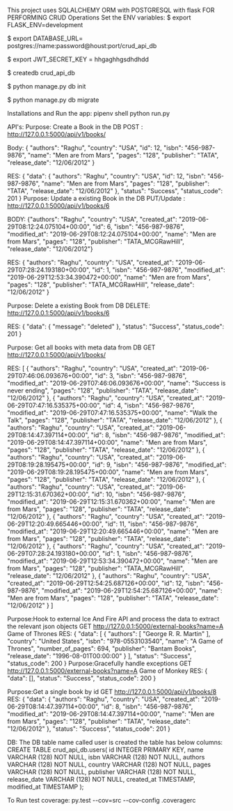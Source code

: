 
This project uses SQLALCHEMY ORM with POSTGRESQL with flask FOR PERFORMING CRUD Operations
Set the ENV variables:
$ export FLASK_ENV=development

$ export DATABASE_URL= postgres://name:password@houst:port/crud_api_db

$ export JWT_SECRET_KEY = hhgaghhgsdhdhdd

$ createdb crud_api_db

$ python manage.py db init

$ python manage.py db migrate


Installations and Run the app:
pipenv shell
python run.py


API's:
Purpose: Create a Book in the DB
POST : http://127.0.0.1:5000/api/v1/books/

Body:
{
    "authors": "Raghu",
    "country": "USA",
    "id": 12,
    "isbn": "456-987-9876",
    "name": "Men are from Mars",
    "pages": "128",
    "publisher": "TATA",
    "release_date": "12/06/2012"
}

RES:
{
  "data": {
    "authors": "Raghu",
    "country": "USA",
    "id": 12,
    "isbn": "456-987-9876",
    "name": "Men are from Mars",
    "pages": "128",
    "publisher": "TATA",
    "release_date": "12/06/2012"
  },
  "status": "Success",
  "status_code": 201
}
Purpose: Update a existing Book in the DB
PUT/Update : http://127.0.0.1:5000/api/v1/books/6

BODY:
{"authors": "Raghu", "country": "USA", "created_at": "2019-06-29T08:12:24.075104+00:00", "id": 6, "isbn": "456-987-9876", "modified_at": "2019-06-29T08:12:24.075104+00:00", "name": "Men are from Mars", "pages": "128", "publisher": "TATA_MCGRawHill", "release_date": "12/06/2012"}

RES:
{
  "authors": "Raghu",
  "country": "USA",
  "created_at": "2019-06-29T07:28:24.193180+00:00",
  "id": 1,
  "isbn": "456-987-9876",
  "modified_at": "2019-06-29T12:53:34.390472+00:00",
  "name": "Men are from Mars",
  "pages": "128",
  "publisher": "TATA_MCGRawHill",
  "release_date": "12/06/2012"
}

Purpose: Delete a existing Book from DB
DELETE: http://127.0.0.1:5000/api/v1/books/6

RES:
{
  "data": {
    "message": "deleted"
  },
  "status": "Success",
  "status_code": 201
}

Purpose: Get all books with meta data from DB
GET http://127.0.0.1:5000/api/v1/books/

RES:
[
  {
    "authors": "Raghu",
    "country": "USA",
    "created_at": "2019-06-29T07:46:06.093676+00:00",
    "id": 3,
    "isbn": "456-987-9876",
    "modified_at": "2019-06-29T07:46:06.093676+00:00",
    "name": "Success is never ending",
    "pages": "128",
    "publisher": "TATA",
    "release_date": "12/06/2012"
  },
  {
    "authors": "Raghu",
    "country": "USA",
    "created_at": "2019-06-29T07:47:16.535375+00:00",
    "id": 4,
    "isbn": "456-987-9876",
    "modified_at": "2019-06-29T07:47:16.535375+00:00",
    "name": "Walk the Talk",
    "pages": "128",
    "publisher": "TATA",
    "release_date": "12/06/2012"
  },
  {
    "authors": "Raghu",
    "country": "USA",
    "created_at": "2019-06-29T08:14:47.397114+00:00",
    "id": 8,
    "isbn": "456-987-9876",
    "modified_at": "2019-06-29T08:14:47.397114+00:00",
    "name": "Men are from Mars",
    "pages": "128",
    "publisher": "TATA",
    "release_date": "12/06/2012"
  },
  {
    "authors": "Raghu",
    "country": "USA",
    "created_at": "2019-06-29T08:19:28.195475+00:00",
    "id": 9,
    "isbn": "456-987-9876",
    "modified_at": "2019-06-29T08:19:28.195475+00:00",
    "name": "Men are from Mars",
    "pages": "128",
    "publisher": "TATA",
    "release_date": "12/06/2012"
  },
  {
    "authors": "Raghu",
    "country": "USA",
    "created_at": "2019-06-29T12:15:31.670362+00:00",
    "id": 10,
    "isbn": "456-987-9876",
    "modified_at": "2019-06-29T12:15:31.670362+00:00",
    "name": "Men are from Mars",
    "pages": "128",
    "publisher": "TATA",
    "release_date": "12/06/2012"
  },
  {
    "authors": "Raghu",
    "country": "USA",
    "created_at": "2019-06-29T12:20:49.665446+00:00",
    "id": 11,
    "isbn": "456-987-9876",
    "modified_at": "2019-06-29T12:20:49.665446+00:00",
    "name": "Men are from Mars",
    "pages": "128",
    "publisher": "TATA",
    "release_date": "12/06/2012"
  },
  {
    "authors": "Raghu",
    "country": "USA",
    "created_at": "2019-06-29T07:28:24.193180+00:00",
    "id": 1,
    "isbn": "456-987-9876",
    "modified_at": "2019-06-29T12:53:34.390472+00:00",
    "name": "Men are from Mars",
    "pages": "128",
    "publisher": "TATA_MCGRawHill",
    "release_date": "12/06/2012"
  },
  {
    "authors": "Raghu",
    "country": "USA",
    "created_at": "2019-06-29T12:54:25.687126+00:00",
    "id": 12,
    "isbn": "456-987-9876",
    "modified_at": "2019-06-29T12:54:25.687126+00:00",
    "name": "Men are from Mars",
    "pages": "128",
    "publisher": "TATA",
    "release_date": "12/06/2012"
  }
]

Purpose:Hook to external Ice And Fire API and process the data to extract the relevant json objects
GET http://127.0.0.1:5000/external-books?name=A Game of Thrones
RES:
{
  "data": [
    {
      "authors": [
        "George R. R. Martin"
      ],
      "country": "United States",
      "isbn": "978-0553103540",
      "name": "A Game of Thrones",
      "number_of_pages": 694,
      "publisher": "Bantam Books",
      "release_date": "1996-08-01T00:00:00"
    }
  ],
  "status": "Success",
  "status_code": 200
}
Purpose:Gracefully handle exceptions
GET http://127.0.0.1:5000/external-books?name=A Game of Monkey
RES:
{
  "data": [],
  "status": "Success",
  "status_code": 200
}

Purpose:Get a single book by id
GET http://127.0.0.1:5000/api/v1/books/8
RES:
{
  "data": {
    "authors": "Raghu",
    "country": "USA",
    "created_at": "2019-06-29T08:14:47.397114+00:00",
    "id": 8,
    "isbn": "456-987-9876",
    "modified_at": "2019-06-29T08:14:47.397114+00:00",
    "name": "Men are from Mars",
    "pages": "128",
    "publisher": "TATA",
    "release_date": "12/06/2012"
  },
  "status": "Success",
  "status_code": 201
}

DB:
The DB table name called user is created
the table has below columns:
CREATE TABLE crud_api_db.users(
   id INTEGER PRIMARY KEY,
   name VARCHAR (128) NOT NULL,
   isbn VARCHAR (128) NOT NULL,
   authors VARCHAR (128) NOT NULL,
   country VARCHAR (128) NOT NULL,
   pages VARCHAR (128) NOT NULL,
   publisher VARCHAR (128) NOT NULL,
   release_date VARCHAR (128) NOT NULL,
   created_at TIMESTAMP,
   modified_at TIMESTAMP
);

To Run test coverage:
py.test --cov=src --cov-config .coveragerc
